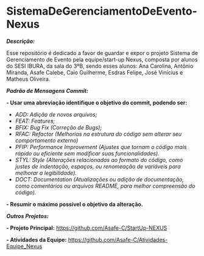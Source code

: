 # SistemaDeGerenciamentoDeEvento-Nexus
***Descrição:***

Esse repositório é dedicado a favor de guardar e expor o projeto Sistema de Gerenciamento de Evento pela equipe/start-up Nexus, composta por alunos do SESI IBURA, da sala do 3ºB, sendo esses alunos: Ana Carolina, Antônio Miranda, Asafe Calebe, Caio Guilherme, Esdras Felipe, José Vinícius e Matheus Oliveira.


***Padrão de Mensagens Commit:***

**- Usar uma abreviação identifique o objetivo do commit, podendo ser:**
- *ADD: Adição de novos arquivos;*
- *FEAT: Features;*
- *BFIX: Bug Fix (Correção de Bugs);*
- *RFAC: Refactor (Melhorias na estrutura do código sem alterar seu comportamento externo)*
- *PFIP: Performance Improvement (Ajustes que tornam o código mais rápido ou eficiente sem modificar suas funcionalidades).*
- *STYL: Style (Alterações relacionadas ao formato do código, como justes de indentação, espaços, ou renomeação de variáveis para melhorar a legibilidade).*
- *DOCT: Documentation (Atualizações ou adição de documentação, como comentários ou arquivos README, para melhor compreensão do código).*
  
**- Resumir o máximo possível o objetivo da alteração.**


***Outros Projetos:***

**- Projeto Principal:** https://github.com/Asafe-C/StartUp-NEXUS

**- Atividades da Equipe:** https://github.com/Asafe-C/Atividades-Equipe_Nexus
